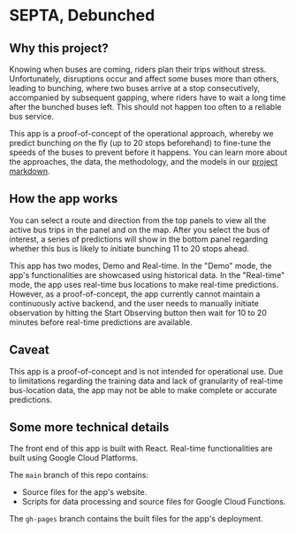 # SEPTA, Debunched

## Why this project?

Knowing when buses are coming, riders plan their trips without stress. Unfortunately, disruptions occur and affect some buses more than others, leading to bunching, where two buses arrive at a stop consecutively, accompanied by subsequent gapping, where riders have to wait a long time after the bunched buses left. This should not happen too often to a reliable bus service.

This app is a proof-of-concept of the operational approach, whereby we predict bunching on the fly (up to 20 stops beforehand) to fine-tune the speeds of the buses to prevent before it happens. You can learn more about the approaches, the data, the methodology, and the models in our [project markdown](https://leejere.github.io/otis-corridor/).

## How the app works

You can select a route and direction from the top panels to view all the active bus trips in the panel and on the map. After you select the bus of interest, a series of predictions will show in the bottom panel regarding whether this bus is likely to initiate bunching 11 to 20 stops ahead.

This app has two modes, Demo and Real-time. In the "Demo" mode, the app's functionalities are showcased using historical data. In the "Real-time" mode, the app uses real-time bus locations to make real-time predictions. However, as a proof-of-concept, the app currently cannot maintain a continuously active backend, and the user needs to manually initiate observation by hitting the Start Observing button then wait for 10 to 20 minutes before real-time predictions are available.

## Caveat

This app is a proof-of-concept and is not intended for operational use. Due to limitations regarding the training data and lack of granularity of real-time bus-location data, the app may not be able to make complete or accurate predictions.

## Some more technical details

The front end of this app is built with React. Real-time functionalities are built using Google Cloud Platforms.

The `main` branch of this repo contains:

- Source files for the app's website.
- Scripts for data processing and source files for Google Cloud Functions.

The `gh-pages` branch contains the built files for the app's deployment.
